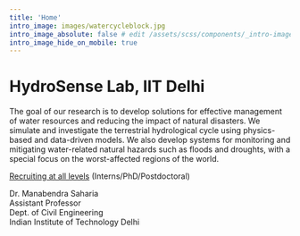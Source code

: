 ```yaml
---
title: 'Home'
intro_image: images/watercycleblock.jpg 
intro_image_absolute: false # edit /assets/scss/components/_intro-image.scss for full control
intro_image_hide_on_mobile: true
---
```


# HydroSense Lab, IIT Delhi

The goal of our research is to develop solutions for effective management of water resources and reducing the impact of natural disasters. We simulate and investigate the terrestrial hydrological cycle using physics-based and data-driven models. We also develop systems for monitoring and mitigating water-related natural hazards such as floods and droughts, with a special focus on the worst-affected regions of the world. 

[Recruiting at all levels](./join) (Interns/PhD/Postdoctoral)  

Dr. Manabendra Saharia   
Assistant Professor         
Dept. of Civil Engineering         
Indian Institute of Technology Delhi
